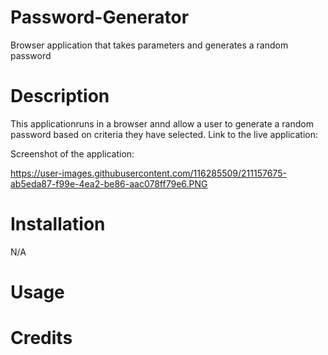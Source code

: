 # Password-Generator
Browser application that takes parameters and generates a random password

# Description
This applicationruns in a browser annd allow a user to generate a random password based on criteria they have selected.
Link to the live application:

Screenshot of the application:

https://user-images.githubusercontent.com/116285509/211157675-ab5eda87-f99e-4ea2-be86-aac078ff79e6.PNG

# Installation
N/A

# Usage

# Credits
